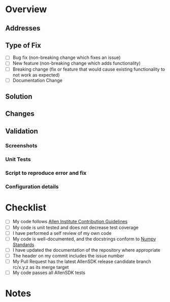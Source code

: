 <!--Thank you for contributing to AllenSDK, your work and time will help to
advance open science! For full contribution guidelines check out our
guide on GitHub here, https://github.com/AllenInstitute/AllenSDK/blob/master/CONTRIBUTING.md-->

# Overview
<!-- Give a brief overview of the issue you are solving. Succinctly
explain the GitHub issue you are addressing and the underlying problem
of the ticket. The commit header and body should also include this
message, for good commit messages see the full contribution guidelines.
example: 
Science team is not able to load max or avg projections for experiment
session #x. A image cannot be created because input pixel
resolution is (0,0). It was found through investigation that the
experiment database query was returning a 0 pixel resolution for this
experiment.-->

## Addresses
<!-- Add a link to the issue on Github board
example: 
Addresses issue [#1234](git_hub_ticket_url)-->

## Type of Fix
<!--Chose One-->
- [ ] Bug fix (non-breaking change which fixes an issue)
- [ ] New feature (non-breaking change which adds functionality)
- [ ] Breaking change (fix or feature that would cause existing
      functionality to not work as expected)
- [ ] Documentation Change

## Solution
<!-- Outline your solution to the previously described issue and
underlying cause. This section should include a brief description of
your proposed solution and how it addresses the cause of the ticket
example:
Solution to this problem is to update the value of the pixel resolution
to a default x if pixel resolution is database pixel resolution =0. This
will address the underlying problem by providing a fallback value if
the data is not available. A downfall is if default resolution is disparate
from actual resolution that wasn't saved, images might appear very distorted.
An alternative solution is to update the database to cover the missing 
experiment resolutions.-->

## Changes
<!-- Include a bulleted list or check box list of the implemented changes
in brief, as well as the addition of supplementary materials(unit tests,
integration tests, etc
example:
- Check for 0 pixel resolution coming from LIMs
- Assignment of default value of x in case of zero return
- Unit tests for the resolution gettr function to test for various edge cases
-->

## Validation
<!-- Describe how you have validated that your solution addresses the
root cause of the ticket. What have you done to ensure that your
addition is bug free and works as expected? Please provide specific
instructions so we can reproduce and list any relevant details about
your configuration
example:
- Screenshot of max projection from failing session
- Screenshot of avg projection from failing session
- Screenshot of passing unit tests
- Description of unit test cases
- Attached script to create max and avg projections of behavior session
- Windows 10.x.x.x, Surface Book 2 baseline, Conda Version 1.x.x-->
### Screenshots

### Unit Tests

### Script to reproduce error and fix

### Configuration details

# Checklist

- [ ] My code follows
      [Allen Institute Contribution Guidelines](https://github.com/AllenInstitute/AllenSDK/blob/master/CONTRIBUTING.md)
- [ ] My code is unit tested and does not decrease test coverage
- [ ] I have performed a self review of my own code
- [ ] My code is well-documented, and the docstrings conform to
      [Numpy Standards](https://numpydoc.readthedocs.io/en/latest/format.html)
- [ ] I have updated the documentation of the repository where
      appropriate
- [ ] The header on my commit includes the issue number
- [ ] My Pull Request has the latest AllenSDK release candidate branch
      rc/x.y.z as its merge target
- [ ] My code passes all AllenSDK tests

# Notes
<!-- Use this section to add anything you think worth mentioning to the
reader of the issue
example:
I noticed that values from the database query for pixel resolution are returning zero
I have made a new issue to address this error at #5678. I believe this is an 
error as all sessions should have a pixel resolution.-->
